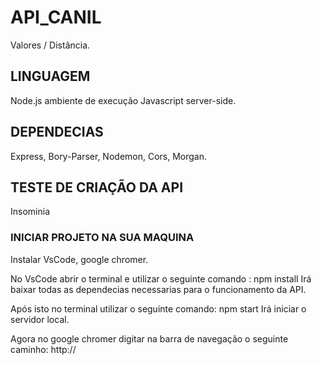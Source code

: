 # API_CANIL
Valores / Distância.

## LINGUAGEM
Node.js ambiente de execução Javascript server-side.

## DEPENDECIAS
Express, Bory-Parser,
Nodemon, Cors, Morgan.

## TESTE DE CRIAÇÃO DA API
Insominia

### INICIAR PROJETO NA SUA MAQUINA
Instalar VsCode, google chromer.

No VsCode abrir o terminal e utilizar o seguinte comando : npm install 
Irá baixar todas as dependecias necessarias para o funcionamento da API.

Após isto no terminal utilizar o seguinte comando: npm start
Irá iniciar o servidor local.

Agora no google chromer digitar na barra de navegação o seguinte caminho: http://
